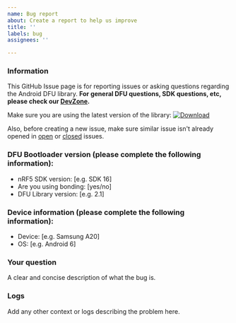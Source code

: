 ```yaml
---
name: Bug report
about: Create a report to help us improve
title: ''
labels: bug
assignees: ''

---
```


### Information
This GitHub Issue page is for reporting issues or asking questions regarding the Android DFU library. **For general DFU questions, SDK questions, etc, please check our [DevZone](https://devzone.nordicsemi.com/).**

Make sure you are using the latest version of the library: [ ![Download](https://maven-badges.herokuapp.com/maven-central/no.nordicsemi.android/dfu/badge.svg?style=plastic) ](https://bintray.com/nordic/android/no.nordicsemi.android%3Adfu/_latestVersion)

Also, before creating a new issue, make sure similar issue isn't already opened in [open](https://github.com/NordicSemiconductor/Android-DFU-Library/issues) or [closed](https://github.com/NordicSemiconductor/Android-DFU-Library/issues?q=is%3Aissue+is%3Aclosed) issues.

### DFU Bootloader version (please complete the following information):
 - nRF5 SDK version: [e.g. SDK 16]
 - Are you using bonding: [yes/no]
 - DFU Library version: [e.g. 2.1]

### Device information (please complete the following information):
 - Device: [e.g. Samsung A20]
 - OS: [e.g. Android 6]

### Your question
A clear and concise description of what the bug is.

### Logs
Add any other context or logs describing the problem here.
